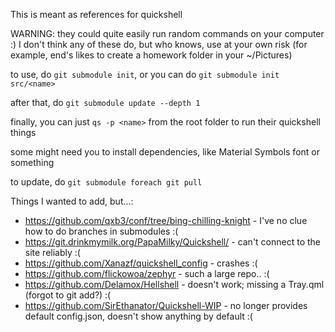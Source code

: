This is meant as references for quickshell

WARNING: they could quite easily run random commands on your computer :) I don't think any of these do, but who knows, use at your own risk
(for example, end's likes to create a homework folder in your ~/Pictures)

to use, do `git submodule init`, or you can do `git submodule init src/<name>` 

after that, do `git submodule update --depth 1`

finally, you can just `qs -p <name>` from the root folder to run their quickshell things


some might need you to install dependencies, like Material Symbols font or something

to update, do `git submodule foreach git pull`



Things I wanted to add, but...:

- https://github.com/qxb3/conf/tree/bing-chilling-knight - I've no clue how to do branches in submodules :(
- https://git.drinkmymilk.org/PapaMilky/Quickshell/ - can't connect to the site reliably :(
- https://github.com/Xanazf/quickshell_config - crashes :(
- https://github.com/flickowoa/zephyr - such a large repo.. :(
- https://github.com/Delamox/Hellshell - doesn't work; missing a Tray.qml (forgot to git add?) :(
- https://github.com/SirEthanator/Quickshell-WIP - no longer provides default config.json, doesn't show anything by default :(
